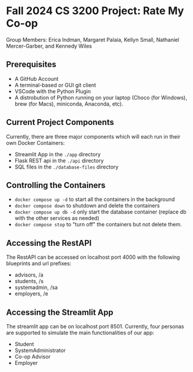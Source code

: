 # Fall 2024 CS 3200 Project: Rate My Co-op

Group Members: Erica Indman, Margaret Palaia, Kellyn Small, Nathaniel Mercer-Garber, and Kennedy Wiles

## Prerequisites

- A GitHub Account
- A terminal-based or GUI git client
- VSCode with the Python Plugin
- A distrobution of Python running on your laptop (Choco (for Windows), brew (for Macs), miniconda, Anaconda, etc). 

## Current Project Components

Currently, there are three major components which will each run in their own Docker Containers:

- Streamlit App in the `./app` directory
- Flask REST api in the `./api` directory
- SQL files in the `./database-files` directory


## Controlling the Containers

- `docker compose up -d` to start all the containers in the background
- `docker compose down` to shutdown and delete the containers
- `docker compose up db -d` only start the database container (replace db with the other services as needed)
- `docker compose stop` to "turn off" the containers but not delete them. 


## Accessing the RestAPI

The RestAPI can be accessed on localhost port 4000 with the following blueprints and url prefixes:

- advisors,     /a
- students,     /s
- systemadmin,  /sa
- employers,    /e


## Accessing the Streamlit App

The streamlit app can be on localhost port 8501. Currently, four personas are supported to simulate the main functionalities of our app:

- Student
- SystemAdministrator
- Co-op Advisor
- Employer

 
